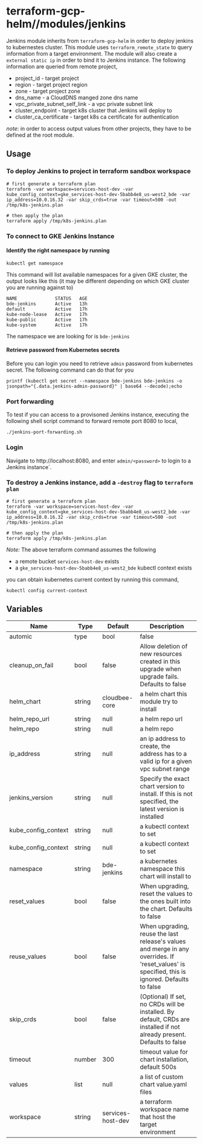 # terraform-gcp-helm//modules/jenkins

Jenkins module inherits from `terraform-gcp-helm` in order to deploy jenkins to kubernestes cluster. This module uses `terraform_remote_state` to query information from a target environment. The module will also create a `external static ip` in order to bind it to Jenkins instance. The following information are queried from remote project,

* project_id - target project 
* region - target project region
* zone - target project zone
* dns_name - a CloudDNS manged zone dns name
* vpc_private_subnet_self_link - a vpc private subnet link
* cluster_endpoint - target k8s cluster that Jenkins will deploy to
* cluster_ca_certificate - target k8s ca certificate for authentication

_note_: in order to access output values from other projects, they have to be defined at the root module.

## Usage

### To deploy Jenkins to project in terraform sandbox workspace

    # first generate a terraform plan
    terraform -var workspace=services-host-dev -var kube_config_context=gke_services-host-dev-5babb4e8_us-west2_bde -var ip_address=10.0.16.32 -var skip_crds=true -var timeout=500 -out /tmp/k8s-jenkins.plan

    # then apply the plan
    terraform apply /tmp/k8s-jenkins.plan

### To connect to GKE Jenkins Instance

#### Identify the right namespace by running

    kubectl get namespace

This command will list available namespaces for a given GKE cluster, the output looks like this (it may be different depending on which GKE cluster you are running against to)

    NAME              STATUS   AGE
    bde-jenkins       Active   13h
    default           Active   17h
    kube-node-lease   Active   17h
    kube-public       Active   17h
    kube-system       Active   17h

The namespace we are looking for is `bde-jenkins`

#### Retrieve password from Kubernetes secrets

Before you can login you need to retrieve `admin` password from kubernetes secret. The following command can do that for you

    printf (kubectl get secret --namespace bde-jenkins bde-jenkins -o jsonpath="{.data.jenkins-admin-password}" | base64 --decode);echo

### Port forwarding

To test if you can access to a provisoned Jenkins instance, executing the following shell script command to forward remote port 8080 to local,

    ./jenkins-port-forwarding.sh

### Login

Navigate to http://localhost:8080, and enter `admin/<password>` to login to a Jenkins instance`.

### To destroy a Jenkins instance, add a `-destroy` flag to `terraform plan`

    # first generate a terraform plan
    terraform -var workspace=services-host-dev -var kube_config_context=gke_services-host-dev-5babb4e8_us-west2_bde -var ip_address=10.0.16.32 -var skip_crds=true -var timeout=500 -out /tmp/k8s-jenkins.plan

    # then apply the plan
    terraform apply /tmp/k8s-jenkins.plan

_Note:_ The above terraform command assumes the following

* a remote bucket `services-host-dev` exists
* a `gke_services-host-dev-5babb4e8_us-west2_bde` kubectl context exists

you can obtain kubernetes current context by running this command,

    kubectl config current-context

## Variables

|Name|Type|Default|Description|
|----|----|-------|-----------|
automic|type|bool|false|f set, installation process purges chart on fail. The wait flag will be set automatically if atomic is used. Defaults to false|
cleanup_on_fail|bool|false|Allow deletion of new resources created in this upgrade when upgrade fails. Defaults to false|
helm_chart|string|cloudbee-core|a helm chart this module try to install|
helm_repo_url|string|null|a helm repo url|
helm_repo|string|null|a helm repo|
ip_address|string|null|an ip address to create, the address has to a valid ip for a given vpc subnet range|
jenkins_version|string|null|Specify the exact chart version to install. If this is not specified, the latest version is installed|
kube_config_context|string|null|a kubectl context to set|
kube_config_context|string|null|a kubectl context to set|
namespace|string|bde-jenkins|a kubernetes namespace this chart will install to|
reset_values|bool|false|When upgrading, reset the values to the ones built into the chart. Defaults to false|
reuse_values|bool|false|When upgrading, reuse the last release's values and merge in any overrides. If 'reset_values' is specified, this is ignored. Defaults to false|
skip_crds|bool|false|(Optional) If set, no CRDs will be installed. By default, CRDs are installed if not already present. Defaults to false|
timeout|number|300|timeout value for chart installation, default 500s|
values|list|null|a list of custom chart value.yaml files|
workspace|string|services-host-dev|a terraform workspace name that host the target environment|

